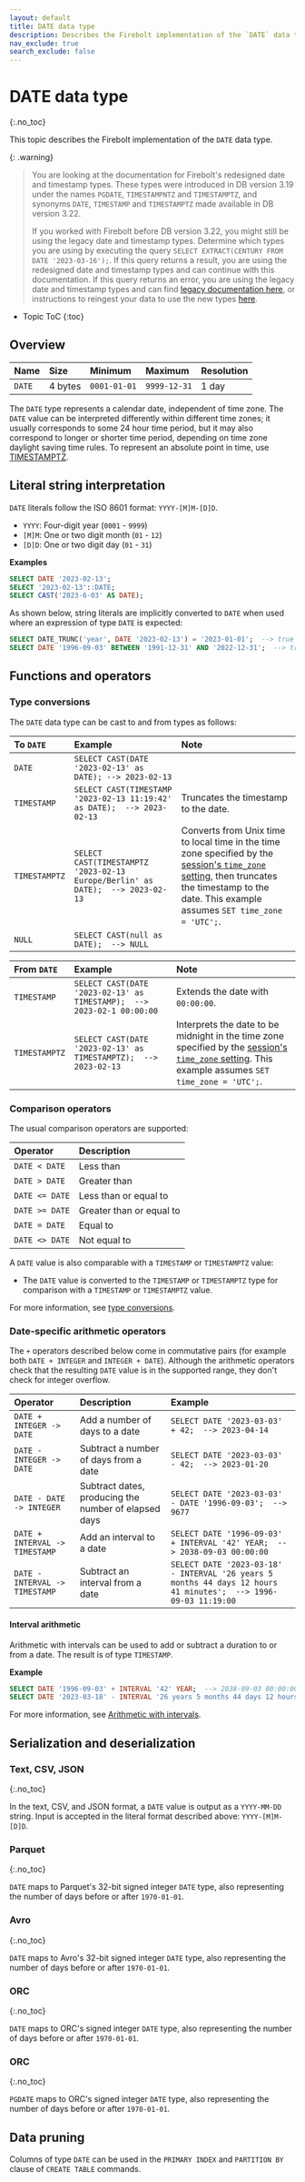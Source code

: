 ```yaml
---
layout: default
title: DATE data type
description: Describes the Firebolt implementation of the `DATE` data type
nav_exclude: true
search_exclude: false
---
```


# DATE data type
{:.no_toc}

This topic describes the Firebolt implementation of the `DATE` data type.

{: .warning}
  >You are looking at the documentation for Firebolt's redesigned date and timestamp types.
  >These types were introduced in DB version 3.19 under the names `PGDATE`, `TIMESTAMPNTZ` and `TIMESTAMPTZ`, and synonyms `DATE`, `TIMESTAMP` and `TIMESTAMPTZ` made available in DB version 3.22.
  >
  >If you worked with Firebolt before DB version 3.22, you might still be using the legacy date and timestamp types.
  >Determine which types you are using by executing the query `SELECT EXTRACT(CENTURY FROM DATE '2023-03-16');`.
  >If this query returns a result, you are using the redesigned date and timestamp types and can continue with this documentation.
  >If this query returns an error, you are using the legacy date and timestamp types and can find [legacy documentation here](legacy-date-timestamp.md), or instructions to reingest your data to use the new types [here](../release-notes/release-notes-archive.md#db-version-3190).

* Topic ToC
{:toc}

## Overview

| Name   | Size    | Minimum      | Maximum      | Resolution |
| :----- | :------ | :----------- | :----------- | :--------- |
| `DATE` | 4 bytes | `0001-01-01` | `9999-12-31` | 1 day      |

The `DATE` type represents a calendar date, independent of time zone. 
The `DATE` value can be interpreted differently within different time zones; it usually corresponds to some 24 hour time period, but it may also correspond to longer or shorter time period, depending on time zone daylight saving time rules. 
To represent an absolute point in time, use [TIMESTAMPTZ](timestamptz-data-type.md).

## Literal string interpretation

`DATE` literals follow the ISO 8601 format: `YYYY-[M]M-[D]D`.

* `YYYY`: Four-digit year (`0001` - `9999`)
* `[M]M`: One or two digit month (`01` - `12`)
* `[D]D`: One or two digit day (`01` - `31`)

**Examples**

```sql
SELECT DATE '2023-02-13';
SELECT '2023-02-13'::DATE;
SELECT CAST('2023-6-03' AS DATE);
```

As shown below, string literals are implicitly converted to `DATE` when used where an expression of type `DATE` is expected:

```sql
SELECT DATE_TRUNC('year', DATE '2023-02-13') = '2023-01-01';  --> true
SELECT DATE '1996-09-03' BETWEEN '1991-12-31' AND '2022-12-31';  --> true
```

## Functions and operators

### Type conversions

The `DATE` data type can be cast to and from types as follows: 

| To `DATE`     | Example                                                                        | Note                                                                                                                                                                                                |
| :------------ | :----------------------------------------------------------------------------- | :-------------------------------------------------------------------------------------------------------------------------------------------------------------------------------------------------- |
| `DATE`        | `SELECT CAST(DATE '2023-02-13' as DATE); --> 2023-02-13`                       |                                                                                                                                                                                                     |
| `TIMESTAMP`   | `SELECT CAST(TIMESTAMP '2023-02-13 11:19:42' as DATE);  --> 2023-02-13`        | Truncates the timestamp to the date.                                                                                                                                                                |
| `TIMESTAMPTZ` | `SELECT CAST(TIMESTAMPTZ '2023-02-13 Europe/Berlin' as DATE);  --> 2023-02-13` | Converts from Unix time to local time in the time zone specified by the [session's `time_zone` setting](system-settings.md#set-time-zone), then truncates the timestamp to the date. This example assumes `SET time_zone = 'UTC';`. |
| `NULL`        | `SELECT CAST(null as DATE);  --> NULL`                                         |                                                                                                                                                                                                     |

| From `DATE`   | Example                                                                | Note                                                                                                                                               |
| :------------ | :--------------------------------------------------------------------- | :------------------------------------------------------------------------------------------------------------------------------------------------- |
| `TIMESTAMP`   | `SELECT CAST(DATE '2023-02-13' as TIMESTAMP);  --> 2023-02-1 00:00:00` | Extends the date with `00:00:00`.                                                                                                                  |
| `TIMESTAMPTZ` | `SELECT CAST(DATE '2023-02-13' as TIMESTAMPTZ);  --> 2023-02-13`       | Interprets the date to be midnight in the time zone specified by the [session's `time_zone` setting](system-settings.md#set-time-zone). This example assumes `SET time_zone = 'UTC';`. |

### Comparison operators

The usual comparison operators are supported:

| Operator       | Description              |
| :------------- | :----------------------- |
| `DATE < DATE`  | Less than                |
| `DATE > DATE`  | Greater than             |
| `DATE <= DATE` | Less than or equal to    |
| `DATE >= DATE` | Greater than or equal to |
| `DATE = DATE`  | Equal to                 |
| `DATE <> DATE` | Not equal to             |

A `DATE` value is also comparable with a `TIMESTAMP` or `TIMESTAMPTZ` value:

* The `DATE` value is converted to the `TIMESTAMP` or `TIMESTAMPTZ` type for comparison with a `TIMESTAMP` or `TIMESTAMPTZ` value.

For more information, see [type conversions](#type-conversions).

### Date-specific arithmetic operators

The `+` operators described below come in commutative pairs (for example both `DATE + INTEGER` and `INTEGER + DATE`).
Although the arithmetic operators check that the resulting `DATE` value is in the supported range, they don't check for integer overflow.

| Operator                       | Description                                          | Example                                                                                                         |
| :----------------------------- | :--------------------------------------------------- | :-------------------------------------------------------------------------------------------------------------- |
| `DATE + INTEGER -> DATE`       | Add a number of days to a date                       | `SELECT DATE '2023-03-03' + 42;  --> 2023-04-14`                                                                |
| `DATE - INTEGER -> DATE`       | Subtract a number of days from a date                | `SELECT DATE '2023-03-03' - 42;  --> 2023-01-20`                                                                |
| `DATE - DATE -> INTEGER`       | Subtract dates, producing the number of elapsed days | `SELECT DATE '2023-03-03' - DATE '1996-09-03';  --> 9677`                                                       |
| `DATE + INTERVAL -> TIMESTAMP` | Add an interval to a date                            | `SELECT DATE '1996-09-03' + INTERVAL '42' YEAR;  --> 2038-09-03 00:00:00`                                       |
| `DATE - INTERVAL -> TIMESTAMP` | Subtract an interval from a date                     | `SELECT DATE '2023-03-18' - INTERVAL '26 years 5 months 44 days 12 hours 41 minutes';  --> 1996-09-03 11:19:00` |

#### Interval arithmetic

Arithmetic with intervals can be used to add or subtract a duration to or from a date.
The result is of type `TIMESTAMP`.

**Example**

```sql
SELECT DATE '1996-09-03' + INTERVAL '42' YEAR;  --> 2038-09-03 00:00:00
SELECT DATE '2023-03-18' - INTERVAL '26 years 5 months 44 days 12 hours 41 minutes';  --> 1996-09-03 11:19:00
```

For more information, see [Arithmetic with intervals](interval-arithmetic.md).

## Serialization and deserialization

### Text, CSV, JSON
{:.no_toc}

In the text, CSV, and JSON format, a `DATE` value is output as a `YYYY-MM-DD` string. Input is accepted in the literal format described above: `YYYY-[M]M-[D]D`.

### Parquet
{:.no_toc}

`DATE` maps to Parquet's 32-bit signed integer `DATE` type, also representing the number of days before or after `1970-01-01`.

### Avro
{:.no_toc}

`DATE` maps to Avro's 32-bit signed integer `DATE` type, also representing the number of days before or after `1970-01-01`.

### ORC
{:.no_toc}

`DATE` maps to ORC's signed integer `DATE` type, also representing the number of days before or after `1970-01-01`.

### ORC
{:.no_toc}

`PGDATE` maps to ORC's signed integer `DATE` type, also representing the number of days before or after `1970-01-01`.

## Data pruning

Columns of type `DATE` can be used in the `PRIMARY INDEX` and `PARTITION BY` clause of `CREATE TABLE` commands.
